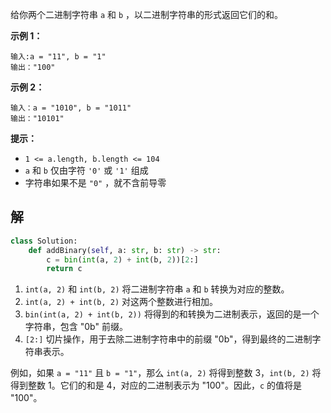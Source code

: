 给你两个二进制字符串 `a` 和 `b` ，以二进制字符串的形式返回它们的和。

 

**示例 1：**

```
输入:a = "11", b = "1"
输出："100"
```

**示例 2：**

```
输入：a = "1010", b = "1011"
输出："10101"
```

 

**提示：**

- `1 <= a.length, b.length <= 104`
- `a` 和 `b` 仅由字符 `'0'` 或 `'1'` 组成
- 字符串如果不是 `"0"` ，就不含前导零

## 解

```python
class Solution:
    def addBinary(self, a: str, b: str) -> str:
        c = bin(int(a, 2) + int(b, 2))[2:]
        return c
```

1. `int(a, 2)` 和 `int(b, 2)` 将二进制字符串 `a` 和 `b` 转换为对应的整数。
2. `int(a, 2) + int(b, 2)` 对这两个整数进行相加。
3. `bin(int(a, 2) + int(b, 2))` 将得到的和转换为二进制表示，返回的是一个字符串，包含 "0b" 前缀。
4. `[2:]` 切片操作，用于去除二进制字符串中的前缀 "0b"，得到最终的二进制字符串表示。

例如，如果 `a = "11"` 且 `b = "1"`，那么 `int(a, 2)` 将得到整数 3，`int(b, 2)` 将得到整数 1。它们的和是 4，对应的二进制表示为 "100"。因此，`c` 的值将是 "100"。